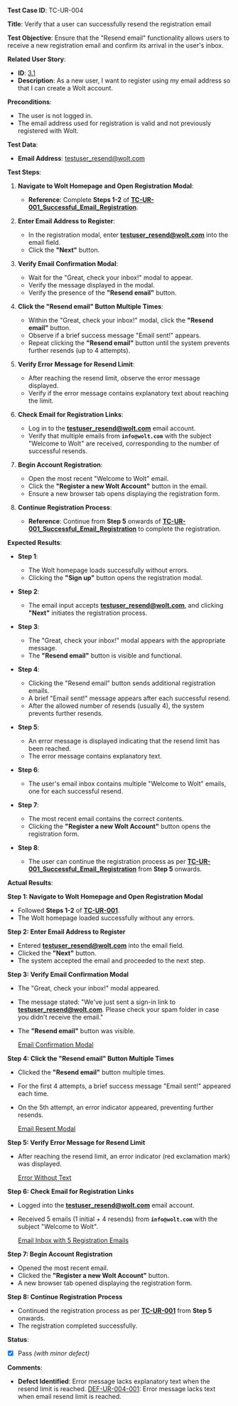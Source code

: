 **Test Case ID**: TC-UR-004

**Title**: Verify that a user can successfully resend the registration email

**Test Objective**: Ensure that the "Resend email" functionality allows users to receive a new registration email and confirm its arrival in the user's inbox.

**Related User Story**:

- **ID**: [3.1](../../../requirements/3_User_Stories.md#31-user-registration-and-login)
- **Description**: As a new user, I want to register using my email address so that I can create a Wolt account.

**Preconditions**:

- The user is not logged in.
- The email address used for registration is valid and not previously registered with Wolt.

**Test Data**:

- **Email Address**: testuser_resend@wolt.com

**Test Steps**:

1. **Navigate to Wolt Homepage and Open Registration Modal**:

   - **Reference**: Complete **Steps 1-2** of **[TC-UR-001_Successful_Email_Registration](TC-UR-001_Successful_Email_Registration.md)**.

2. **Enter Email Address to Register**:

   - In the registration modal, enter **testuser_resend@wolt.com** into the email field.
   - Click the **"Next"** button.

3. **Verify Email Confirmation Modal**:

   - Wait for the "Great, check your inbox!" modal to appear.
   - Verify the message displayed in the modal.
   - Verify the presence of the **"Resend email"** button.

4. **Click the "Resend email" Button Multiple Times**:

   - Within the "Great, check your inbox!" modal, click the **"Resend email"** button.
   - Observe if a brief success message "Email sent!" appears.
   - Repeat clicking the **"Resend email"** button until the system prevents further resends (up to 4 attempts).

5. **Verify Error Message for Resend Limit**:

   - After reaching the resend limit, observe the error message displayed.
   - Verify if the error message contains explanatory text about reaching the limit.

6. **Check Email for Registration Links**:

   - Log in to the **testuser_resend@wolt.com** email account.
   - Verify that multiple emails from **`info@wolt.com`** with the subject "Welcome to Wolt" are received, corresponding to the number of successful resends.

7. **Begin Account Registration**:

   - Open the most recent "Welcome to Wolt" email.
   - Click the **"Register a new Wolt Account"** button in the email.
   - Ensure a new browser tab opens displaying the registration form.

8. **Continue Registration Process**:

   - **Reference**: Continue from **Step 5** onwards of **[TC-UR-001_Successful_Email_Registration](TC-UR-001_Successful_Email_Registration.md)** to complete the registration.

**Expected Results**:

- **Step 1**:
  - The Wolt homepage loads successfully without errors.
  - Clicking the **"Sign up"** button opens the registration modal.

- **Step 2**:
  - The email input accepts **testuser_resend@wolt.com**, and clicking **"Next"** initiates the registration process.

- **Step 3**:
  - The "Great, check your inbox!" modal appears with the appropriate message.
  - The **"Resend email"** button is visible and functional.

- **Step 4**:
  - Clicking the "Resend email" button sends additional registration emails.
  - A brief "Email sent!" message appears after each successful resend.
  - After the allowed number of resends (usually 4), the system prevents further resends.

- **Step 5**:
  - An error message is displayed indicating that the resend limit has been reached.
  - The error message contains explanatory text.

- **Step 6**:
  - The user's email inbox contains multiple "Welcome to Wolt" emails, one for each successful resend.

- **Step 7**:
  - The most recent email contains the correct contents.
  - Clicking the **"Register a new Wolt Account"** button opens the registration form.

- **Step 8**:
  - The user can continue the registration process as per **[TC-UR-001_Successful_Email_Registration](TC-UR-001_Successful_Email_Registration.md)** from **Step 5** onwards.

**Actual Results**:

**Step 1: Navigate to Wolt Homepage and Open Registration Modal**

- Followed **Steps 1-2** of **[TC-UR-001](TC-UR-001_Successful_Email_Registration.md)**.
- The Wolt homepage loaded successfully without any errors.

**Step 2: Enter Email Address to Register**

- Entered **testuser_resend@wolt.com** into the email field.
- Clicked the **"Next"** button.
- The system accepted the email and proceeded to the next step.

**Step 3: Verify Email Confirmation Modal**

- The "Great, check your inbox!" modal appeared.
- The message stated: "We've just sent a sign-in link to **testuser_resend@wolt.com**. Please check your spam folder in case you didn't receive the email."
- The **"Resend email"** button was visible.

  [Email Confirmation Modal](../../images/TC-UR-004/TC-UR-004_Email_Sent.png)

**Step 4: Click the "Resend email" Button Multiple Times**

- Clicked the **"Resend email"** button multiple times.
- For the first 4 attempts, a brief success message "Email sent!" appeared each time.
- On the 5th attempt, an error indicator appeared, preventing further resends.

  [Email Resent Modal](../../images/TC-UR-004/TC-UR-004_Email_Resent.png)

**Step 5: Verify Error Message for Resend Limit**

- After reaching the resend limit, an error indicator (red exclamation mark) was displayed.

  [Error Without Text](../../images/defects/DEF-UR-004-001.png)

**Step 6: Check Email for Registration Links**

- Logged into the **testuser_resend@wolt.com** email account.
- Received 5 emails (1 initial + 4 resends) from **`info@wolt.com`** with the subject "Welcome to Wolt".

  [Email Inbox with 5 Registration Emails](../../images/TC-UR-004/TC-UR-004_Email_Inbox.png)

**Step 7: Begin Account Registration**

- Opened the most recent email.
- Clicked the **"Register a new Wolt Account"** button.
- A new browser tab opened displaying the registration form.

**Step 8: Continue Registration Process**

- Continued the registration process as per **[TC-UR-001](TC-UR-001_Successful_Email_Registration.md)** from **Step 5** onwards.
- The registration completed successfully.
  
**Status**:

- [X] Pass *(with minor defect)*

**Comments**:

- **Defect Identified**: Error message lacks explanatory text when the resend limit is reached.
   [DEF-UR-004-001](../../images/defects/DEF-UR-004-001.png): Error message lacks text when email resend limit is reached.
